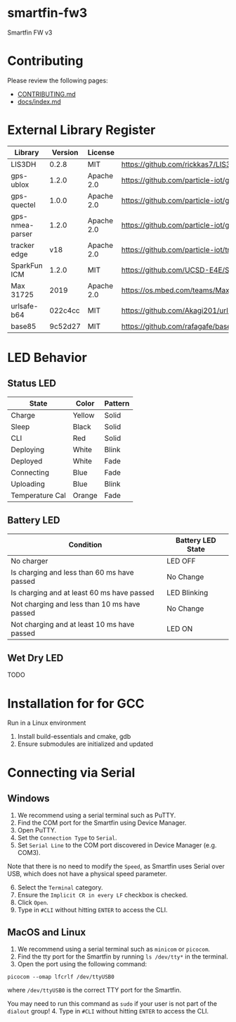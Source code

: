 # smartfin-fw3
Smartfin FW v3


# Contributing

Please review the following pages:
- [CONTRIBUTING.md](CONTRIBUTING.md)
- [docs/index.md](docs/index.md)

# External Library Register
Library         | Version | License | Source                                           | Location
----------------|---------|---------|--------------------------------------------------|---------
LIS3DH          | 0.2.8   | MIT     | https://github.com/rickkas7/LIS3DH               | lib/LIS3DH
gps-ublox       | 1.2.0   | Apache 2.0 | https://github.com/particle-iot/gps-ublox/       | lib/gps-ublox
gps-quectel     | 1.0.0   | Apache 2.0 | https://github.com/particle-iot/gps-quectel      | lib/gps-quectel
gps-nmea-parser | 1.2.0   | Apache 2.0 | https://github.com/particle-iot/gps-nmea-parser/ | lib/gps-nmea-parser
tracker edge    | v18     | Apache 2.0 | https://github.com/particle-iot/tracker-edge     | lib/tracker-edge
SparkFun ICM    | 1.2.0   | MIT     | https://github.com/UCSD-E4E/SparkFun_ICM-20948_ParticleLibrary | src/imu/ICM-20948
Max 31725       | 2019    | Apache 2.0 | https://os.mbed.com/teams/MaximIntegrated/code/MAX31725_Accurate_Temperature_Sensor//file/b4fdbbe79036/max31725.h/ | temperature/
urlsafe-b64     | 022c4cc | MIT     | https://github.com/Akagi201/urlsafe-b64 | src/cellular/encoding
base85          | 9c52d27 | MIT     | https://github.com/rafagafe/base85 | src/cellular/encoding



# LED Behavior

## Status LED
| State              | Color  | Pattern  |
|--------------------|--------|----------|
| Charge             | Yellow | Solid    |
| Sleep              | Black  | Solid    |
| CLI                | Red    | Solid    |
| Deploying          | White  | Blink    |
| Deployed           | White  | Fade     |
| Connecting         | Blue   | Fade     |
| Uploading          | Blue   | Blink    |
| Temperature Cal    | Orange | Fade     |

## Battery LED
| Condition                                    | Battery LED State |
|----------------------------------------------|-------------------|
| No charger                                   | LED OFF           |
| Is charging and less than 60 ms have passed  | No Change         |
| Is charging and at least 60 ms have passed   | LED Blinking      |
| Not charging and less than 10 ms have passed | No Change         |
| Not charging and at least 10 ms have passed  | LED ON            |


## Wet Dry LED
TODO

# Installation for for GCC
Run in a Linux environment

1. Install build-essentials and cmake, gdb
2. Ensure submodules are initialized and updated

# Connecting via Serial
## Windows
1. We recommend using a serial terminal such as PuTTY.
2. Find the COM port for the Smartfin using Device Manager.
3. Open PuTTY.
4. Set the `Connection Type` to `Serial`.
5. Set `Serial Line` to the COM port discovered in Device Manager (e.g. COM3).

Note that there is no need to modify the `Speed`, as Smartfin uses Serial over
USB, which does not have a physical speed parameter.

6. Select the `Terminal` category.
7. Ensure the `Implicit CR in every LF` checkbox is checked.
8. Click `Open`.
9. Type in `#CLI` without hitting `ENTER` to access the CLI.

## MacOS and Linux
1. We recommend using a serial terminal such as `minicom` or `picocom`.
2. Find the tty port for the Smartfin by running `ls /dev/tty*` in the terminal.
3. Open the port using the following command:
```
picocom --omap lfcrlf /dev/ttyUSB0
```
where `/dev/ttyUSB0` is the correct TTY port for the Smartfin.

You may need to run this command as `sudo` if your user is not part of the
`dialout` group!
4. Type in `#CLI` without hitting `ENTER` to access the CLI.